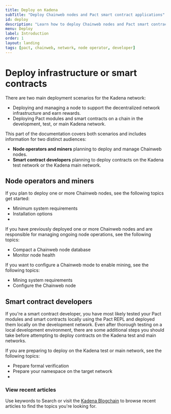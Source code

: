 ```yaml
---
title: Deploy on Kadena
subTitle: "Deploy Chainweb nodes and Pact smart contract applications"
id: deploy
description: "Learn how to deploy Chainweb nodes and Pact smart contract applications on the Kadena network."
menu: Deploy
label: Introduction
order: 1
layout: landing
tags: [pact, chainweb, network, node operator, developer]
---
```


# Deploy infrastructure or smart contracts

There are two main deployment scenarios for the Kadena network:

- Deploying and managing a node to support the decentralized network infrastructure and earn rewards.
- Deploying Pact modules and smart contracts on a chain in the development, test, or main Kadena network.

This part of the documentation covers both scenarios and includes information for two distinct audiences:

- **Node operators and miners** planning to deploy and manage Chainweb nodes.
- **Smart contract developers** planning to deploy contracts on the Kadena test network or the Kadena main network.

## Node operators and miners

If you plan to deploy one or more Chainweb nodes, see the following topics get started:

- Minimum system requirements
- Installation options
- 

If you have previously deployed one or more Chainweb nodes and are responsible for managing ongoing node operations, see the following topics:

- Compact a Chainweb node database
- Monitor node health

If you want to configure a Chainweb mode to enable mining, see the following topics:

- Mining system requirements
- Configure the Chainweb node

## Smart contract developers

If you're a smart contract developer, you have most likely tested your Pact modules and smart contracts locally using the Pact REPL and deployed them locally on the development network.
Even after thorough testing on a local development environment, there are some additional steps you should take before attempting to deploy contracts on the Kadena test and main networks.

If you are preparing to deploy on the Kadena test or main network, see the following topics:

- Prepare formal verification
- Prepare your namespace on the target network
- 

### View recent articles

Use keywords to Search or visit the [Kadena Blogchain](https://www.kadena.io/blog) to browse recent articles to find the topics you're looking for.
